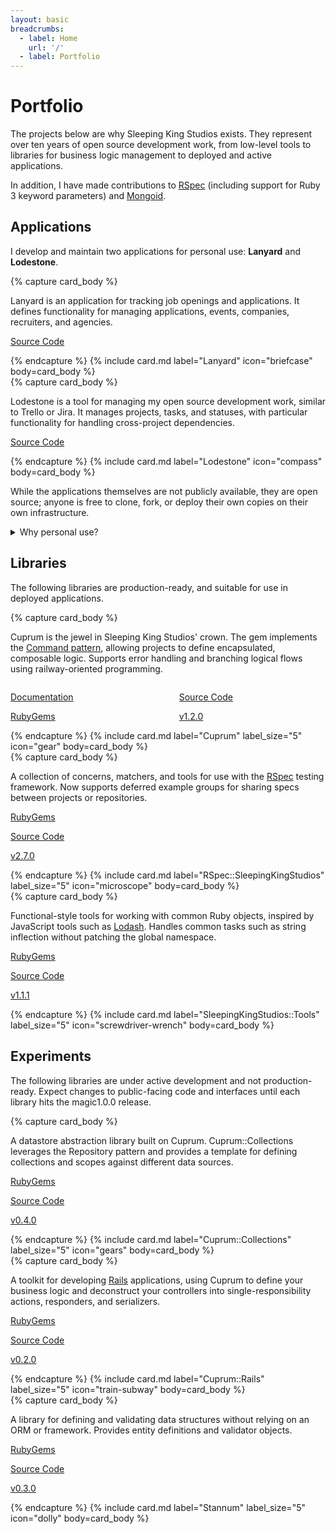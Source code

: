 ```yaml
---
layout: basic
breadcrumbs:
  - label: Home
    url: '/'
  - label: Portfolio
---
```


# Portfolio

The projects below are why Sleeping King Studios exists. They represent over ten years of open source development work, from low-level tools to libraries for business logic management to deployed and active applications.

In addition, I have made contributions to [RSpec](https://github.com/rspec/rspec) (including support for Ruby 3 keyword parameters) and [Mongoid](https://github.com/mongodb/mongoid).

## Applications

I develop and maintain two applications for personal use: <strong>Lanyard</strong> and <strong>Lodestone</strong>.

<div class="fixed-grid has-1-cols-mobile has-2-cols mt-5 mb-5">
  <div class="grid">
    <div class="cell is-flex-tablet">
      {% capture card_body %}
      <p style="flex: 1">
        Lanyard is an application for tracking job openings and applications. It defines functionality for managing applications, events, companies, recruiters, and agencies.
      </p>
      <p>
        <a href="https://github.com/sleepingkingstudios/lanyard" target="_blank">
          <span class="icon-text">
            <span class="icon">
              <i class="fa-brands fa-github"></i>
            </span>
            Source Code
          </span>
        </a>
      </p>
      {% endcapture %}
      {% include card.md label="Lanyard" icon="briefcase" body=card_body %}
    </div>
    <div class="cell is-flex-tablet">
      {% capture card_body %}
      <p class="is-flex-grow-1">
        Lodestone is a tool for managing my open source development work, similar to Trello or Jira. It manages projects, tasks, and statuses, with particular functionality for handling cross-project dependencies.
      </p>
      <p>
        <a href="https://github.com/sleepingkingstudios/lodestone" target="_blank">
          <span class="icon-text">
            <span class="icon">
              <i class="fa-brands fa-github"></i>
            </span>
            Source Code
          </span>
        </a>
      </p>
      {% endcapture %}
      {% include card.md label="Lodestone" icon="compass" body=card_body %}
    </div>
  </div>
</div>

While the applications themselves are not publicly available, they are open source; anyone is free to clone, fork, or deploy their own copies on their own infrastructure.

<details class="block">
  <summary class="is-italic">Why personal use?</summary>
  <p>
    Managing and scaling an application from the ground up would be interesting, but the biggest obstacle to turning a personal application is liability. The internet being what it is, it would be only a matter of time before someone posts copyrighted material, or explicit content, or extreme political views.
  </p>
</details>

## Libraries

The following libraries are
<span class="has-text-success has-text-weight-semibold">production-ready</span>,
and suitable for use in deployed applications.

<div class="fixed-grid has-1-cols-mobile has-2-cols mt-5 mb-5">
  <div class="grid">
    <div class="cell is-col-span-1-mobile is-col-span-2 is-flex-tablet">
      {% capture card_body %}
      <p style="flex: 1">
        Cuprum is the jewel in Sleeping King Studios' crown. The gem implements the
        <a href="https://en.wikipedia.org/wiki/Command_pattern" target="_blank">Command pattern</a>,
        allowing projects to define encapsulated, composable logic. Supports error handling and branching logical flows using railway-oriented programming.
      </p>
      <div class="columns is-7" style="padding-top: var(--bulma-column-gap); padding-bottom: var(--bulma-column-gap)">
        <div class="column py-0">
          <p class="mb-1">
            <a href="https://www.sleepingkingstudios.com/cuprum/" target="_blank">
              <span class="icon-text">
                <span class="icon">
                  <i class="fa fa-book"></i>
                </span>
                Documentation
              </span>
            </a>
          </p>
          <p class="mb-1">
            <a href="https://rubygems.org/gems/cuprum" target="_blank">
              <span class="icon-text">
                <span class="icon">
                  <i class="fa fa-gem"></i>
                </span>
                RubyGems
              </span>
            </a>
          </p>
        </div>
        <div class="column py-0">
          <p class="mb-1">
            <a href="https://github.com/sleepingkingstudios/cuprum" target="_blank">
              <span class="icon-text">
                <span class="icon">
                  <i class="fa-brands fa-github"></i>
                </span>
                Source Code
              </span>
            </a>
          </p>
          <p class="mb-1">
            <a href="https://github.com/sleepingkingstudios/cuprum/releases/tag/v1.2.0" target="_blank">
              <span class="icon-text">
                <span class="icon">
                  <i class="fa fa-tag"></i>
                </span>
                v1.2.0
              </span>
            </a>
          </p>
        </div>
      </div>
      {% endcapture %}
      {% include card.md label="Cuprum" label_size="5" icon="gear" body=card_body %}
    </div>
    <div class="cell is-flex-tablet">
      {% capture card_body %}
      <p style="flex: 1">
        A collection of concerns, matchers, and tools for use with the
        <a href="https://rspec.info/" target="_blank">RSpec</a>
        testing framework. Now supports deferred example groups for sharing specs between projects or repositories.
      </p>
      <p class="mb-1">
        <a href="https://rubygems.org/gems/rspec-sleeping_king_studios" target="_blank">
          <span class="icon-text">
            <span class="icon">
              <i class="fa fa-gem"></i>
            </span>
            RubyGems
          </span>
        </a>
      </p>
      <p class="mb-1">
        <a href="https://github.com/sleepingkingstudios/rspec-sleeping_king_studios/" target="_blank">
          <span class="icon-text">
            <span class="icon">
              <i class="fa-brands fa-github"></i>
            </span>
            Source Code
          </span>
        </a>
      </p>
      <p class="mb-1">
        <a href="https://github.com/sleepingkingstudios/rspec-sleeping_king_studios/releases/tag/v2.7.0" target="_blank">
          <span class="icon-text">
            <span class="icon">
              <i class="fa fa-tag"></i>
            </span>
            v2.7.0
          </span>
        </a>
      </p>
      {% endcapture %}
      {% include card.md label="RSpec::SleepingKingStudios" label_size="5" icon="microscope" body=card_body %}
    </div>
    <div class="cell is-flex-tablet">
      {% capture card_body %}
      <p style="flex: 1">
        Functional-style tools for working with common Ruby objects, inspired by JavaScript tools such as
        <a href="https://lodash.com/" target="_blank">Lodash</a>.
        Handles common tasks such as string inflection without patching the global namespace.
      </p>
      <p class="mb-1">
        <a href="https://rubygems.org/gems/sleeping_king_studios-tools" target="_blank">
          <span class="icon-text">
            <span class="icon">
              <i class="fa fa-gem"></i>
            </span>
            RubyGems
          </span>
        </a>
      </p>
      <p class="mb-1">
        <a href="https://github.com/sleepingkingstudios/sleeping_king_studios-tools" target="_blank">
          <span class="icon-text">
            <span class="icon">
              <i class="fa-brands fa-github"></i>
            </span>
            Source Code
          </span>
        </a>
      </p>
      <p class="mb-1">
        <a href="https://github.com/sleepingkingstudios/sleeping_king_studios-tools/releases/tag/v1.1.1" target="_blank">
          <span class="icon-text">
            <span class="icon">
              <i class="fa fa-tag"></i>
            </span>
            v1.1.1
          </span>
        </a>
      </p>
      {% endcapture %}
      {% include card.md label="SleepingKingStudios::Tools" label_size="5" icon="screwdriver-wrench" body=card_body %}
    </div>
  </div>
</div>

## Experiments

The following libraries are under active development and
<span class="has-text-danger has-text-weight-semibold">not production-ready</span>.
Expect changes to public-facing code and interfaces until each library hits the magic
<span class="icon-text">
  <span class="icon" style="margin-right: -0.25rem;">
    <i class="fa fa-tag"></i>
  </span>
  1.0.0
</span>
release.

<div class="fixed-grid has-1-cols-mobile has-3-cols mt-5 mb-5">
  <div class="grid">
    <div class="cell is-flex-tablet">
      {% capture card_body %}
      <p style="flex: 1">
        A datastore abstraction library built on Cuprum. Cuprum::Collections leverages the Repository pattern and provides a template for defining collections and scopes against different data sources.
      </p>
      <p class="mb-1">
        <a href="https://rubygems.org/gems/cuprum-collections" target="_blank">
          <span class="icon-text">
            <span class="icon">
              <i class="fa fa-gem"></i>
            </span>
            RubyGems
          </span>
        </a>
      </p>
      <p class="mb-1">
        <a href="https://github.com/sleepingkingstudios/cuprum-collections" target="_blank">
          <span class="icon-text">
            <span class="icon">
              <i class="fa-brands fa-github"></i>
            </span>
            Source Code
          </span>
        </a>
      </p>
      <p class="mb-1">
        <a href="https://github.com/sleepingkingstudios/cuprum-collections/releases/tag/v0.4.0" target="_blank">
          <span class="icon-text">
            <span class="icon">
              <i class="fa fa-tag"></i>
            </span>
            v0.4.0
          </span>
        </a>
      </p>
      {% endcapture %}
      {% include card.md label="Cuprum::Collections" label_size="5" icon="gears" body=card_body %}
    </div>
    <div class="cell is-flex-tablet">
      {% capture card_body %}
      <p style="flex: 1">
        A toolkit for developing
        <a href="https://rubyonrails.org/" target="_blank">Rails</a>
        applications, using Cuprum to define your business logic and deconstruct your controllers into single-responsibility actions, responders, and serializers.
      </p>
      <p class="mb-1">
        <a href="https://rubygems.org/gems/cuprum-rails" target="_blank">
          <span class="icon-text">
            <span class="icon">
              <i class="fa fa-gem"></i>
            </span>
            RubyGems
          </span>
        </a>
      </p>
      <p class="mb-1">
        <a href="https://github.com/sleepingkingstudios/cuprum-rails" target="_blank">
          <span class="icon-text">
            <span class="icon">
              <i class="fa-brands fa-github"></i>
            </span>
            Source Code
          </span>
        </a>
      </p>
      <p class="mb-1">
        <a href="https://github.com/sleepingkingstudios/cuprum-rails/releases/tag/v0.2.0" target="_blank">
          <span class="icon-text">
            <span class="icon">
              <i class="fa fa-tag"></i>
            </span>
            v0.2.0
          </span>
        </a>
      </p>
      {% endcapture %}
      {% include card.md label="Cuprum::Rails" label_size="5" icon="train-subway" body=card_body %}
    </div>
    <div class="cell is-flex-tablet">
      {% capture card_body %}
      <p style="flex: 1">
        A library for defining and validating data structures without relying on an ORM or framework. Provides entity definitions and validator objects.
      </p>
      <p class="mb-1">
        <a href="https://rubygems.org/gems/stannum" target="_blank">
          <span class="icon-text">
            <span class="icon">
              <i class="fa fa-gem"></i>
            </span>
            RubyGems
          </span>
        </a>
      </p>
      <p class="mb-1">
        <a href="https://github.com/sleepingkingstudios/stannum" target="_blank">
          <span class="icon-text">
            <span class="icon">
              <i class="fa-brands fa-github"></i>
            </span>
            Source Code
          </span>
        </a>
      </p>
      <p class="mb-1">
        <a href="https://github.com/sleepingkingstudios/stannum/releases/tag/v0.3.0" target="_blank">
          <span class="icon-text">
            <span class="icon">
              <i class="fa fa-tag"></i>
            </span>
            v0.3.0
          </span>
        </a>
      </p>
      {% endcapture %}
      {% include card.md label="Stannum" label_size="5" icon="dolly" body=card_body %}
    </div>
  </div>
</div>
